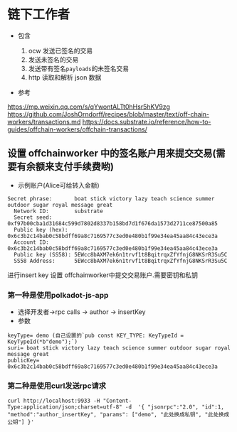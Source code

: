 # 链下工作者
- 包含
  1. ocw 发送已签名的交易
  2. 发送未签名的交易
  3. 发送带有签名`payloads`的未签名交易
  4. http 读取和解析 json 数据

- 参考

https://mp.weixin.qq.com/s/qYwontALTt0hHsr5hKV9zg
https://github.com/JoshOrndorff/recipes/blob/master/text/off-chain-workers/transactions.md
https://docs.substrate.io/reference/how-to-guides/offchain-workers/offchain-transactions/

## 设置 offchainworker 中的签名账户用来提交交易(需要有余额来支付手续费哟)

- 示例账户(Alice可给转入金额)

```
Secret phrase:       boat stick victory lazy teach science summer outdoor sugar royal message great
  Network ID:        substrate
  Secret seed:       0xf97b00cba1d31684c599d7802d8337b158bd7d1f676da1573d2711ce87500a85
  Public key (hex):  0x6c3b2c14bab0c58bdff69a8c7169577c3ed0e480b1f99e34ea45aa84c43ece3a
  Account ID:        0x6c3b2c14bab0c58bdff69a8c7169577c3ed0e480b1f99e34ea45aa84c43ece3a
  Public key (SS58): 5EWcc8bAXM7ek6n1trvf1t8BqitrqxZfYfnjG8NKSrR3Su5C
  SS58 Address:      5EWcc8bAXM7ek6n1trvf1t8BqitrqxZfYfnjG8NKSrR3Su5C

```

进行insert key 设置 offchainworker中提交交易账户.需要密钥和私钥

### 第一种是使用polkadot-js-app

- 选择开发者->rpc calls -> author -> insertKey
- 参数

```
keyType= demo (自己设置的`pub const KEY_TYPE: KeyTypeId = KeyTypeId(*b"demo");`)
suri= boat stick victory lazy teach science summer outdoor sugar royal message great
publicKey= 0x6c3b2c14bab0c58bdff69a8c7169577c3ed0e480b1f99e34ea45aa84c43ece3a
```

### 第二种是使用curl发送rpc请求

`curl http://localhost:9933 -H "Content-Type:application/json;charset=utf-8" -d  '{ "jsonrpc":"2.0", "id":1, "method":"author_insertKey", "params": ["demo", "此处换成私钥", "此处换成公钥"] }'`